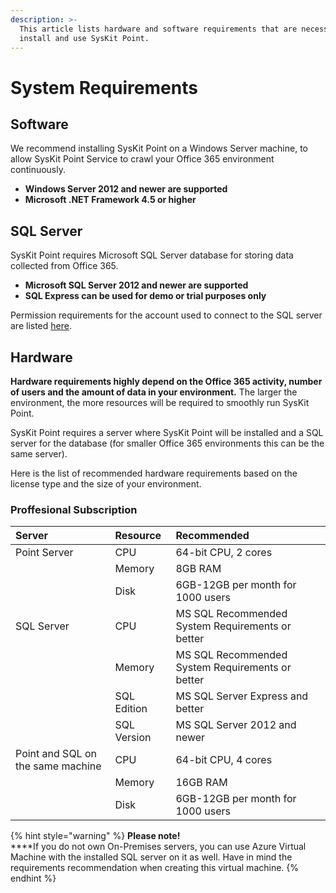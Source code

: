 ```yaml
---
description: >-
  This article lists hardware and software requirements that are necessary to
  install and use SysKit Point.
---
```


# System Requirements

## Software

We recommend installing SysKit Point on a Windows Server machine, to allow SysKit Point Service to crawl your Office 365 environment continuously. 

* **Windows Server 2012 and newer are supported** 
* **Microsoft .NET Framework 4.5 or higher**

## SQL Server

SysKit Point requires Microsoft SQL Server database for storing data collected from Office 365. 

* **Microsoft SQL Server 2012 and newer are supported**
* **SQL Express can be used for demo or trial purposes only**

Permission requirements for the account used to connect to the SQL server are listed [here](permission-requirements.md).

## Hardware

**Hardware requirements highly depend on the Office 365 activity, number of users and the amount of data in your environment.** The larger the environment, the more resources will be required to smoothly run SysKit Point. 

SysKit Point requires a server where SysKit Point will be installed and a SQL server for the database \(for smaller Office 365 environments this can be the same server\). 

Here is the list of recommended hardware requirements based on the license type and the size of your environment. 

### Proffesional Subscription

| Server | Resource | Recommended |
| :--- | :--- | :--- |
| Point Server | CPU | 64-bit CPU, 2 cores |
|  | Memory | 8GB RAM |
|  | Disk | 6GB-12GB per month for 1000 users |
| SQL Server | CPU | MS SQL Recommended System Requirements or better |
|  | Memory | MS SQL Recommended System Requirements or better |
|  | SQL Edition | MS SQL Server Express and better |
|  | SQL Version | MS SQL Server 2012 and newer |
| Point and SQL on the same machine | CPU | 64-bit CPU, 4 cores |
|  | Memory | 16GB RAM |
|  | Disk | 6GB-12GB per month for 1000 users |

{% hint style="warning" %}
**Please note!**   
****If you do not own On-Premises servers, you can use Azure Virtual Machine with the installed SQL server on it as well. Have in mind the requirements recommendation when creating this virtual machine.
{% endhint %}

